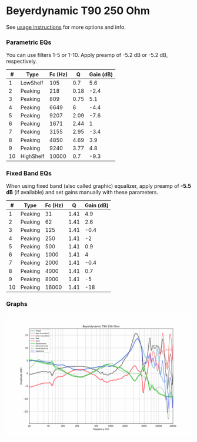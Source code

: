 # Beyerdynamic T90 250 Ohm
See [usage instructions](https://github.com/jaakkopasanen/AutoEq#usage) for more options and info.

### Parametric EQs
You can use filters 1-5 or 1-10. Apply preamp of -5.2 dB or -5.2 dB, respectively.

|   # | Type      |   Fc (Hz) |    Q |   Gain (dB) |
|-----|-----------|-----------|------|-------------|
|   1 | LowShelf  |       105 | 0.7  |         5.6 |
|   2 | Peaking   |       218 | 0.18 |        -2.4 |
|   3 | Peaking   |       809 | 0.75 |         5.1 |
|   4 | Peaking   |      6649 | 6    |        -4.4 |
|   5 | Peaking   |      9207 | 2.09 |        -7.6 |
|   6 | Peaking   |      1671 | 2.44 |         1   |
|   7 | Peaking   |      3155 | 2.95 |        -3.4 |
|   8 | Peaking   |      4850 | 4.69 |         3.9 |
|   9 | Peaking   |      9240 | 3.77 |         4.8 |
|  10 | HighShelf |     10000 | 0.7  |        -9.3 |

### Fixed Band EQs
When using fixed band (also called graphic) equalizer, apply preamp of **-5.5 dB** (if available) and set gains manually with these parameters.

|   # | Type    |   Fc (Hz) |    Q |   Gain (dB) |
|-----|---------|-----------|------|-------------|
|   1 | Peaking |        31 | 1.41 |         4.9 |
|   2 | Peaking |        62 | 1.41 |         2.6 |
|   3 | Peaking |       125 | 1.41 |        -0.4 |
|   4 | Peaking |       250 | 1.41 |        -2   |
|   5 | Peaking |       500 | 1.41 |         0.9 |
|   6 | Peaking |      1000 | 1.41 |         4   |
|   7 | Peaking |      2000 | 1.41 |        -0.4 |
|   8 | Peaking |      4000 | 1.41 |         0.7 |
|   9 | Peaking |      8000 | 1.41 |        -5   |
|  10 | Peaking |     16000 | 1.41 |       -18   |

### Graphs
![](./Beyerdynamic%20T90%20250%20Ohm.png)
